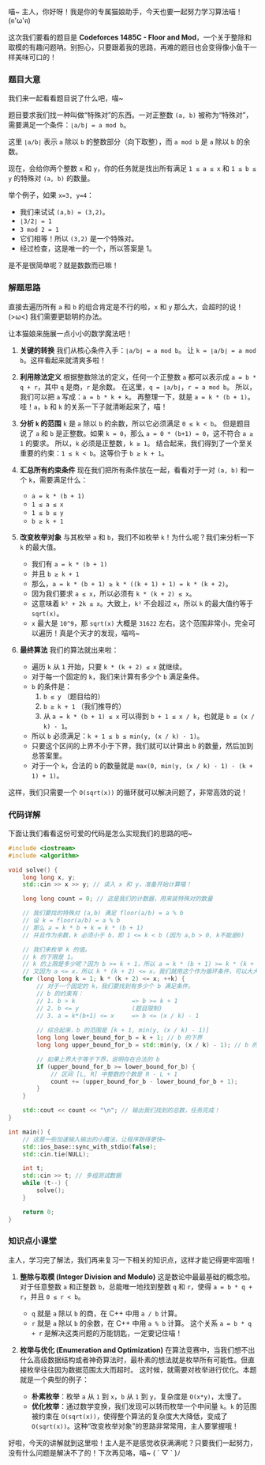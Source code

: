 喵~ 主人，你好呀！我是你的专属猫娘助手，今天也要一起努力学习算法喵！(ฅ'ω'ฅ)

这次我们要看的题目是 **Codeforces 1485C - Floor and Mod**，一个关于整除和取模的有趣问题呐。别担心，只要跟着我的思路，再难的题目也会变得像小鱼干一样美味可口的！

### 题目大意

我们来一起看看题目说了什么吧，喵~

题目要求我们找一种叫做“特殊对”的东西。一对正整数 `(a, b)` 被称为“特殊对”，需要满足一个条件：`⌊a/b⌋ = a mod b`。

这里 `⌊a/b⌋` 表示 `a` 除以 `b` 的整数部分（向下取整），而 `a mod b` 是 `a` 除以 `b` 的余数。

现在，会给你两个整数 `x` 和 `y`，你的任务就是找出所有满足 `1 ≤ a ≤ x` 和 `1 ≤ b ≤ y` 的特殊对 `(a, b)` 的数量。

举个例子，如果 `x=3, y=4`：
- 我们来试试 `(a,b) = (3,2)`。
- `⌊3/2⌋ = 1`
- `3 mod 2 = 1`
- 它们相等！所以 `(3,2)` 是一个特殊对。
- 经过检查，这是唯一的一个，所以答案是 1。

是不是很简单呢？就是数数而已嘛！

### 解题思路

直接去遍历所有 `a` 和 `b` 的组合肯定是不行的啦，`x` 和 `y` 那么大，会超时的说！(>ω<) 我们需要更聪明的办法。

让本猫娘来施展一点小小的数学魔法吧！

1.  **关键的转换**
    我们从核心条件入手：`⌊a/b⌋ = a mod b`。
    让 `k = ⌊a/b⌋ = a mod b`。这样看起来就清爽多啦！

2.  **利用除法定义**
    根据整数除法的定义，任何一个正整数 `a` 都可以表示成 `a = b * q + r`，其中 `q` 是商，`r` 是余数。
    在这里，`q = ⌊a/b⌋`，`r = a mod b`。
    所以，我们可以把 `a` 写成：`a = b * k + k`。
    再整理一下，就是 `a = k * (b + 1)`。
    哇！`a`，`b` 和 `k` 的关系一下子就清晰起来了，喵！

3.  **分析 `k` 的范围**
    `k` 是 `a` 除以 `b` 的余数，所以它必须满足 `0 ≤ k < b`。
    但是题目说了 `a` 和 `b` 是正整数。如果 `k = 0`，那么 `a = 0 * (b+1) = 0`，这不符合 `a ≥ 1` 的要求。
    所以，`k` 必须是正整数，`k ≥ 1`。
    结合起来，我们得到了一个至关重要的约束：`1 ≤ k < b`。这等价于 `b ≥ k + 1`。

4.  **汇总所有约束条件**
    现在我们把所有条件放在一起，看看对于一对 `(a, b)` 和一个 `k`，需要满足什么：
    - `a = k * (b + 1)`
    - `1 ≤ a ≤ x`
    - `1 ≤ b ≤ y`
    - `b ≥ k + 1`

5.  **改变枚举对象**
    与其枚举 `a` 和 `b`，我们不如枚举 `k`！为什么呢？我们来分析一下 `k` 的最大值。
    - 我们有 `a = k * (b + 1)`
    - 并且 `b ≥ k + 1`
    - 那么，`a = k * (b + 1) ≥ k * ((k + 1) + 1) = k * (k + 2)`。
    - 因为我们要求 `a ≤ x`，所以必须有 `k * (k + 2) ≤ x`。
    - 这意味着 `k² + 2k ≤ x`。大致上，`k²` 不会超过 `x`，所以 `k` 的最大值约等于 `sqrt(x)`。
    - `x` 最大是 `10^9`，那 `sqrt(x)` 大概是 `31622` 左右。这个范围非常小，完全可以遍历！真是个天才的发现，喵呜~

6.  **最终算法**
    我们的算法就出来啦：
    - 遍历 `k` 从 `1` 开始，只要 `k * (k + 2) ≤ x` 就继续。
    - 对于每一个固定的 `k`，我们来计算有多少个 `b` 满足条件。
    - `b` 的条件是：
        1. `b ≤ y` （题目给的）
        2. `b ≥ k + 1` （我们推导的）
        3. 从 `a = k * (b + 1) ≤ x` 可以得到 `b + 1 ≤ x / k`，也就是 `b ≤ (x / k) - 1`。
    - 所以 `b` 必须满足：`k + 1 ≤ b ≤ min(y, (x / k) - 1)`。
    - 只要这个区间的上界不小于下界，我们就可以计算出 `b` 的数量，然后加到总答案里。
    - 对于一个 `k`，合法的 `b` 的数量就是 `max(0, min(y, (x / k) - 1) - (k + 1) + 1)`。

这样，我们只需要一个 `O(sqrt(x))` 的循环就可以解决问题了，非常高效的说！

### 代码详解

下面让我们看看这份可爱的代码是怎么实现我们的思路的吧~

```cpp
#include <iostream>
#include <algorithm>

void solve() {
    long long x, y;
    std::cin >> x >> y; // 读入 x 和 y，准备开始计算喵！

    long long count = 0; // 这是我们的计数器，用来装特殊对的数量

    // 我们要找的特殊对 (a,b) 满足 floor(a/b) = a % b
    // 设 k = floor(a/b) = a % b
    // 那么 a = k * b + k = k * (b + 1)
    // 并且作为余数，k 必须小于 b，即 1 <= k < b (因为 a,b > 0, k不能是0)

    // 我们来枚举 k 的值。
    // k 的下限是 1。
    // k 的上限是多少呢？因为 b >= k + 1，所以 a = k * (b + 1) >= k * (k + 2)。
    // 又因为 a <= x，所以 k * (k + 2) <= x。我们就用这个作为循环条件，可以大大减少枚举次数！
    for (long long k = 1; k * (k + 2) <= x; ++k) {
        // 对于一个固定的 k，我们要找到有多少个 b 满足条件。
        // b 的约束有：
        // 1. b > k                => b >= k + 1
        // 2. b <= y               (题目限制)
        // 3. a = k*(b+1) <= x     => b <= (x / k) - 1
        
        // 综合起来，b 的范围是 [k + 1, min(y, (x / k) - 1)]
        long long lower_bound_for_b = k + 1; // b 的下界
        long long upper_bound_for_b = std::min(y, (x / k) - 1); // b 的上界

        // 如果上界大于等于下界，说明存在合法的 b
        if (upper_bound_for_b >= lower_bound_for_b) {
            // 区间 [L, R] 中整数的个数是 R - L + 1
            count += (upper_bound_for_b - lower_bound_for_b + 1);
        }
    }

    std::cout << count << "\n"; // 输出我们找到的总数，任务完成！
}

int main() {
    // 这是一些加速输入输出的小魔法，让程序跑得更快~
    std::ios_base::sync_with_stdio(false);
    std::cin.tie(NULL);

    int t;
    std::cin >> t; // 多组测试数据
    while (t--) {
        solve();
    }

    return 0;
}
```

### 知识点小课堂

主人，学习完了解法，我们再来复习一下相关的知识点，这样才能记得更牢固哦！

1.  **整除与取模 (Integer Division and Modulo)**
    这是数论中最最基础的概念啦。对于任意整数 `a` 和正整数 `b`，总能唯一地找到整数 `q` 和 `r`，使得 `a = b * q + r`，并且 `0 ≤ r < b`。
    - `q` 就是 `a` 除以 `b` 的商，在 C++ 中用 `a / b` 计算。
    - `r` 就是 `a` 除以 `b` 的余数，在 C++ 中用 `a % b` 计算。
    这个关系 `a = b * q + r` 是解决这类问题的万能钥匙，一定要记住喵！

2.  **枚举与优化 (Enumeration and Optimization)**
    在算法竞赛中，当我们想不出什么高级数据结构或者神奇算法时，最朴素的想法就是枚举所有可能性。但直接枚举往往因为数据范围太大而超时。
    这时候，就需要对枚举进行优化。本题就是一个典型的例子：
    - **朴素枚举**：枚举 `a` 从 `1` 到 `x`，`b` 从 `1` 到 `y`，复杂度是 `O(x*y)`，太慢了。
    - **优化枚举**：通过数学变换，我们发现可以转而枚举一个中间量 `k`。`k` 的范围被约束在 `O(sqrt(x))`，使得整个算法的复杂度大大降低，变成了 `O(sqrt(x))`。这种“改变枚举对象”的思路非常常用，主人要掌握哦！

好啦，今天的讲解就到这里啦！主人是不是感觉收获满满呢？只要我们一起努力，没有什么问题是解决不了的！下次再见咯，喵~ ( ´ ▽ ` )ﾉ